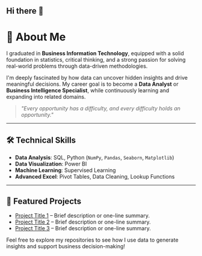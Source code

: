 ## Hi there 👋

# 👋 About Me

I graduated in **Business Information Technology**, equipped with a solid foundation in statistics, critical thinking, and a strong passion for solving real-world problems through data-driven methodologies.

I'm deeply fascinated by how data can uncover hidden insights and drive meaningful decisions. My career goal is to become a **Data Analyst** or **Business Intelligence Specialist**, while continuously learning and expanding into related domains.

> _"Every opportunity has a difficulty, and every difficulty holds an opportunity."_  

---

## 🛠️ Technical Skills

- **Data Analysis**: SQL, Python (`NumPy`, `Pandas`, `Seaborn`, `Matplotlib`)
- **Data Visualization**: Power BI
- **Machine Learning**: Supervised Learning
- **Advanced Excel**: Pivot Tables, Data Cleaning, Lookup Functions

---

## 📁 Featured Projects

- [Project Title 1](#) – Brief description or one-line summary.
- [Project Title 2](#) – Brief description or one-line summary.
- [Project Title 3](#) – Brief description or one-line summary.

Feel free to explore my repositories to see how I use data to generate insights and support business decision-making!

